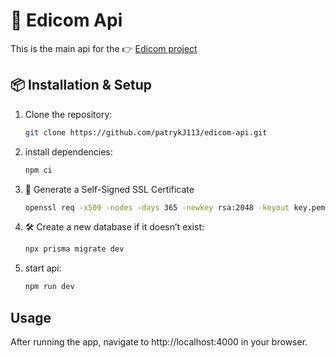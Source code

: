 # 🚀 Edicom Api

This is the main api for the 👉 [Edicom project](https://github.com/patrykJ113/edicom)

## 📦 Installation & Setup

1. Clone the repository:
   ```bash
   git clone https://github.com/patrykJ113/edicom-api.git
   ```
2. install dependencies:
   ```bash
   npm ci
   ```
3. 🔐 Generate a Self-Signed SSL Certificate
   ```bash
   openssl req -x509 -nodes -days 365 -newkey rsa:2048 -keyout key.pem -out cert.pem -subj "/C=US/ST=State/L=City/O=Organization/CN=localhost"
   ```
4. 🛠️ Create a new database if it doesn’t exist:
   ```bash
   npx prisma migrate dev
   ```
5. start api:
   ```bash
   npm run dev
   ```
## Usage

After running the app, navigate to http://localhost:4000 in your browser.
